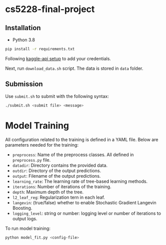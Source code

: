 # cs5228-final-project

## Installation

- Python 3.8

```bash
pip install -r requirements.txt
```

Following [kaggle-api setup](https://github.com/Kaggle/kaggle-api#api-credentials) to add your credentials.

Next, run `download_data.sh` script. The data is stored in `data` folder.

## Submission

Use `submit.sh` to submit with the following syntax:

```bash
./submit.sh <submit file> <message>
```

# Model Training

All configuration related to the training is defined in a YAML file. Below are parameters needed for the training:

- `preprocess`: Name of the preprocess classes. All defined in `preprocess.py` file.
- `datadir`: Directory contains the provided data.
- `outdir`: Directory of the output predictions.
- `output`: Filename of the output predictions.
- `learning_rate`: The learning rate of tree-based learning methods.
- `iterations`: Number of iterations of the training.
- `depth`: Maximum depth of the tree.
- `l2_leaf_reg`: Regularization tern in each leaf.
- `langevin`: (true/false) whether to enable Stochastic Gradient Langevin Boosting.
- `logging_level`: string or number: logging level or number of iterations to output logs.

To run model training:

```bash
python model_fit.py <config-file>
```

